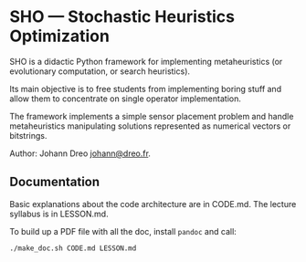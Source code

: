 
SHO — Stochastic Heuristics Optimization
========================================

SHO is a didactic Python framework for implementing metaheuristics
(or evolutionary computation, or search heuristics).

Its main objective is to free students from implementing boring stuff
and allow them to concentrate on single operator implementation.

The framework implements a simple sensor placement problem
and handle metaheuristics manipulating solutions represented as
numerical vectors or bitstrings.

Author: Johann Dreo <johann@dreo.fr>.

Documentation
-------------

Basic explanations about the code architecture are in CODE.md.
The lecture syllabus is in LESSON.md.

To build up a PDF file with all the doc, install `pandoc` and call:
```sh
./make_doc.sh CODE.md LESSON.md
```
